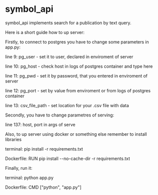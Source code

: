 # symbol_api
symbol_api implements search for a publication by text query.

Here is a short guide how to up server: 


Firstly, to connect to postgres you have to change some parameters in app.py:

  line 9: pg_user - set it to user, declared in enviroment of server
  
  line 10: pg_host - check host in logs of postgres container and type here
  
  line 11: pg_pwd - set it by password, that you entered in enviroment of server
  
  line 12: pg_port - set by value from enviroment or from logs of postgres container
  
  line 13: csv_file_path - set location for your .csv file with data
  
  
Secondly, you have to change parametres of serving:

  line 137: host, port in args of serve
  
  
Also, to up server using docker or something else remember to install libraries

  terminal: pip install -r requirements.txt
  
  Dockerfile: RUN pip install --no-cache-dir -r requirements.txt
  
  
Finally, run it:

  terminal: python app.py
  
  Dockerfile: CMD ["python", "app.py"]
